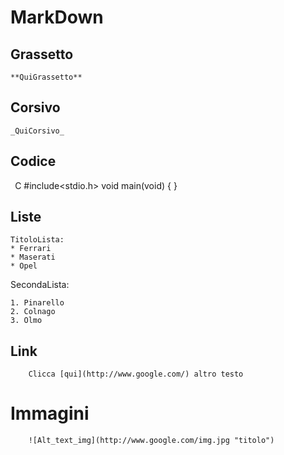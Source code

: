 # MarkDown

## Grassetto
```
**QuiGrassetto**
```

## Corsivo
```
_QuiCorsivo_
```

## Codice
``` ```C
#include<stdio.h>
void main(void) { }
``` ```
## Liste
```
TitoloLista:
* Ferrari
* Maserati
* Opel
```
SecondaLista:
```
1. Pinarello
2. Colnago
3. Olmo
```


## Link 

```
    Clicca [qui](http://www.google.com/) altro testo
```

# Immagini

```
    ![Alt_text_img](http://www.google.com/img.jpg "titolo")
```

